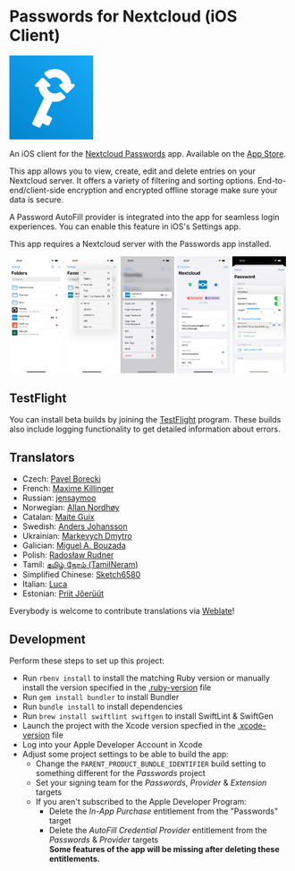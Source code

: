 # Passwords for Nextcloud (iOS Client)

<img src="https://raw.githubusercontent.com/johannes-schliephake/nextcloud-passwords-ios/main/Icon.svg" width="150">

An iOS client for the [Nextcloud Passwords](https://git.mdns.eu/nextcloud/passwords) app. Available on the [App Store](https://apps.apple.com/app/id1546212226).

This app allows you to view, create, edit and delete entries on your Nextcloud server. It offers a variety of filtering and sorting options. End-to-end/client-side encryption and encrypted offline storage make sure your data is secure.

A Password AutoFill provider is integrated into the app for seamless login experiences. You can enable this feature in iOS's Settings app.

This app requires a Nextcloud server with the Passwords app installed.

<img src="https://raw.githubusercontent.com/johannes-schliephake/nextcloud-passwords-ios/main/fastlane/screenshots/en-US/iPhone%2016%20Pro-1.png" width="19%"> <img src="https://raw.githubusercontent.com/johannes-schliephake/nextcloud-passwords-ios/main/fastlane/screenshots/en-US/iPhone%2016%20Pro-2.png" width="19%"> <img src="https://raw.githubusercontent.com/johannes-schliephake/nextcloud-passwords-ios/main/fastlane/screenshots/en-US/iPhone%2016%20Pro-3.png" width="19%"> <img src="https://raw.githubusercontent.com/johannes-schliephake/nextcloud-passwords-ios/main/fastlane/screenshots/en-US/iPhone%2016%20Pro-4.png" width="19%"> <img src="https://raw.githubusercontent.com/johannes-schliephake/nextcloud-passwords-ios/main/fastlane/screenshots/en-US/iPhone%2016%20Pro-5.png" width="19%">

## TestFlight

You can install beta builds by joining the [TestFlight](https://testflight.apple.com/join/iuljLJ4u) program. These builds also include logging functionality to get detailed information about errors.

## Translators

- Czech: [Pavel Borecki](https://github.com/p-bo)
- French: [Maxime Killinger](https://github.com/maxime-killinger)
- Russian: [jensaymoo](https://github.com/jensaymoo)
- Norwegian: [Allan Nordhøy](https://github.com/comradekingu)
- Catalan: [Maite Guix](https://hosted.weblate.org/user/maite.guix)
- Swedish: [Anders Johansson](https://github.com/tellustheguru)
- Ukrainian: [Markevych Dmytro](https://github.com/Hotr1pak)
- Galician: [Miguel A. Bouzada](https://github.com/mbouzada)
- Polish: [Radosław Rudner](https://hosted.weblate.org/user/rudass)
- Tamil: [தமிழ் நேரம் (TamilNeram)](https://github.com/TamilNeram)
- Simplified Chinese: [Sketch6580](https://hosted.weblate.org/user/Sketch6580)
- Italian: [Luca](https://hosted.weblate.org/user/Pigro)
- Estonian: [Priit Jõerüüt](https://hosted.weblate.org/user/jrthwlate)

Everybody is welcome to contribute translations via [Weblate](https://hosted.weblate.org/engage/nextcloud-passwords-ios)!

## Development
Perform these steps to set up this project:
- Run `rbenv install` to install the matching Ruby version or manually install the version specified in the [.ruby-version](.ruby-version) file
- Run `gem install bundler` to install Bundler
- Run `bundle install` to install dependencies
- Run `brew install swiftlint swiftgen` to install SwiftLint & SwiftGen
- Launch the project with the Xcode version specfied in the [.xcode-version](.xcode-version) file
- Log into your Apple Developer Account in Xcode
- Adjust some project settings to be able to build the app:
  + Change the `PARENT_PRODUCT_BUNDLE_IDENTIFIER` build setting to something different for the *Passwords* project
  + Set your signing team for the *Passwords*, *Provider* & *Extension* targets
  + If you aren't subscribed to the Apple Developer Program:
    - Delete the *In-App Purchase* entitlement from the "Passwords" target
    - Delete the *AutoFill Credential Provider* entitlement from the *Passwords* & *Provider* targets<br>
      **Some features of the app will be missing after deleting these entitlements.**
